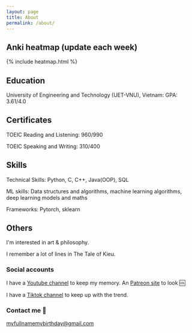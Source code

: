 ```yaml
---
layout: page
title: About
permalink: /about/
---
```


## Anki heatmap (update each week)

{% include heatmap.html %}

## Education
University of Engineering and Technology (UET-VNU), Vietnam: GPA: 3.61/4.0

## Certificates

TOEIC Reading and Listening: 960/990

TOEIC Speaking and Writing: 310/400

## Skills
Technical Skills: Python, C, C++, Java(OOP), SQL

ML skills: Data structures and algorithms, machine learning algorithms, deep learning models and maths

Frameworks: Pytorch, sklearn

## Others

I'm interested in art & philosophy.

I remember a lot of lines in The Tale of Kieu.

### Social accounts

I have a [Youtube channel](https://www.youtube.com/channel/UCEfdtF7584ZuzqLtKziPZgA) to keep my memory. An [Patreon site](https://www.patreon.com/hkab) to look 🆒

I have a [Tiktok channel](https://www.tiktok.com/@xucxacxucxich) to keep up with the trend.

### Contact me 📮

[myfullnamemybirthday@gmail.com](mailto:nguyenphutruong2707@gmail.com)